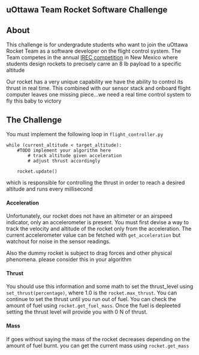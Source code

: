 ## uOttawa Team Rocket Software Challenge

## About
This challenge is for undergradute students who want to join the uOttawa
Rocket Team as a software developer on the flight control system.  The Team
competes in the annual
[IREC competition](http://www.soundingrocket.org/2017-irec.html) in New Mexico
where students design rockets to precisely carre an 8 lb payload to a specific
altitude

Our rocket has a very unique capability we have the ability to control its thrust
in real time.  This combined with our sensor stack and onboard flight computer leaves
one missing piece...we need a real time control system to fly this baby to victory

## The Challenge
You must implement the following loop in `flight_controller.py`
```
while (current_altitude < target_altitude):
    #TODO implement your algorithm here
        # track altitude given acceleration
        # adjust thrust accordingly

    rocket.update()
```
which is responsible for controlling the thrust in order to reach a desired altitude
and runs every millisecond

#### Acceleration

Unfortunately, our rocket does not have an altimeter or an airspeed indicator, only
an accelerometer is present.  You must first devise a way to track the velocity and
altitude of the rocket only from the acceleration.  The current accelerometer value
can be fetched with `get_acceleration` but watchout for noise in the sensor readings.

Also the dummy rocket is subject to drag forces and other physical phenomena.
please consider this in your algorithm

#### Thrust

You should use this information and some math to set the thrust_level using
`set_thrust(percentage)`, where 1.0 is the `rocket.max_thrust`. You can continue to
set the thrust until you run out of fuel.  You can check the amount of fuel using
`rocket.get_fuel_mass`.  Once the fuel is depleeted setting the thrust level will
provide you with 0 N of thrust.

#### Mass

If goes without saying the mass of the rocket decreases depending on the amount of
fuel burnt. you can get the current mass using `rocket.get_mass`
